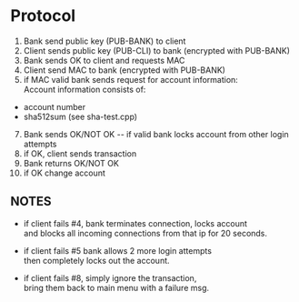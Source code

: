 Protocol
==============

1. Bank send public key (PUB-BANK) to client
2. Client sends public key (PUB-CLI) to bank (encrypted with PUB-BANK)
3. Bank sends OK to client and requests MAC
4. Client send MAC to bank (encrypted with PUB-BANK)
5. if MAC valid bank sends request for account information:  
  Account information consists of:
  * account number
  *  sha512sum (see sha-test.cpp)
7. Bank sends OK/NOT OK
     -- if valid bank locks account from other login attempts
8. if OK, client sends transaction
9. Bank returns OK/NOT OK
10. if OK change account

NOTES
-------
* if client fails #4, bank terminates connection, locks account  
  and blocks all incoming connections from that ip for
  20 seconds.

* if client fails #5 bank allows 2 more login attempts  
 then completely locks out the account.

* if client fails #8, simply ignore the transaction,  
 bring them back to main menu with a failure msg.
